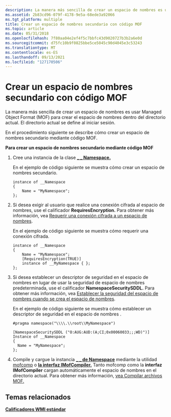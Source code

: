 ```yaml
---
description: La manera más sencilla de crear un espacio de nombres es usar Managed Object Format (MOF) para crear el espacio de nombres dentro del directorio actual. El directorio actual se define al iniciar sesión.
ms.assetid: 2b83cd96-079f-4178-9e5a-68ede3a92066
ms.tgt_platform: multiple
title: Crear un espacio de nombres secundario con código MOF
ms.topic: article
ms.date: 05/31/2018
ms.openlocfilehash: 7f80aa04e2ef4f5c7bbfc43d9020727b3b2a6e0d
ms.sourcegitcommit: d75fc10b9f0825bbe5ce5045c90d4045e3c53243
ms.translationtype: MT
ms.contentlocale: es-ES
ms.lasthandoff: 09/13/2021
ms.locfileid: "127170506"
---
```

# <a name="creating-a-child-namespace-with-mof-code"></a>Crear un espacio de nombres secundario con código MOF

La manera más sencilla de crear un espacio de nombres es usar Managed Object Format (MOF) para crear el espacio de nombres dentro del directorio actual. El directorio actual se define al iniciar sesión.

En el procedimiento siguiente se describe cómo crear un espacio de nombres secundario mediante código MOF.

**Para crear un espacio de nombres secundario mediante código MOF**

1.  Cree una instancia de la clase [**\_ \_ Namespace.**](--namespace.md)

    En el ejemplo de código siguiente se muestra cómo crear un espacio de nombres secundario.

    ``` syntax
    instance of __Namespace 
    {
        Name = "MyNamespace";
    };
    ```

2.  Si desea exigir al usuario que realice una conexión cifrada al espacio de nombres, use el calificador **RequiresEncryption.** Para obtener más información, vea [Requerir una conexión cifrada a un espacio de nombres](requiring-an-encrypted-connection-to-a-namespace.md).

    En el ejemplo de código siguiente se muestra cómo requerir una conexión cifrada.

    ``` syntax
    instance of __Namespace 
    {
        Name = "MyNamespace";
        [RequiresEncryption(TRUE)] 
        instance of __MyNamespace { };
    };
    ```

3.  Si desea establecer un descriptor de seguridad en el espacio de nombres en lugar de usar la seguridad de espacio de nombres predeterminada, use el calificador **NamespaceSecuritySDDL.** Para obtener más información, vea [Establecer la seguridad del espacio de nombres cuando se crea el espacio de nombres](setting-namespace-security-when-the-namespace-is-created.md).

    En el ejemplo de código siguiente se muestra cómo establecer un descriptor de seguridad en el espacio de nombres .

    ``` syntax
    #pragma namespace("\\\\.\\root\\MyNamespace")

    [NamespaceSecuritySDDL ("O:AUG:AUD:(A;CI;0x00060033;;;WD)")]
    Instance of __Namespace
    {
      Name = "MyNamespace";
    };
    ```

4.  Compile y cargue la instancia [**\_ \_ de Namespace**](--namespace.md) mediante la utilidad [mofcomp](mofcomp.md) o [**la interfaz IMofCompiler.**](/windows/desktop/api/Wbemcli/nn-wbemcli-imofcompiler) Tanto mofcomp como la **interfaz IMofCompiler** cargan automáticamente el espacio de nombres en el directorio actual. Para obtener más información, [vea Compilar archivos MOF.](compiling-mof-files.md)

## <a name="related-topics"></a>Temas relacionados

<dl> <dt>

[**Calificadores WMI estándar**](standard-wmi-qualifiers.md)
</dt> </dl>

 

 



